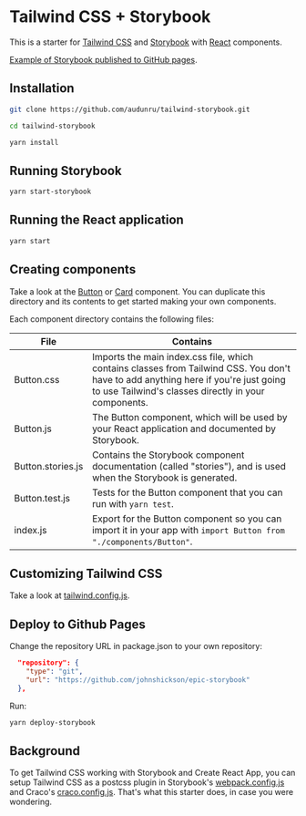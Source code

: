# Tailwind CSS + Storybook

This is a starter for [Tailwind CSS](https://tailwindcss.com/) and [Storybook](https://storybook.js.org/) with [React](https://reactjs.org/) components.

[Example of Storybook published to GitHub pages](https://audunru.github.io/tailwind-storybook/).

## Installation

```bash
git clone https://github.com/audunru/tailwind-storybook.git

cd tailwind-storybook

yarn install
```

## Running Storybook

```bash
yarn start-storybook
```

## Running the React application

```bash
yarn start
```

## Creating components

Take a look at the [Button](src/components/Button) or [Card](src/components/Card) component. You can duplicate this directory and its contents to get started making your own components.

Each component directory contains the following files:

| File              | Contains                                                                                                                                                                                   |
| ----------------- | ------------------------------------------------------------------------------------------------------------------------------------------------------------------------------------------ |
| Button.css        | Imports the main index.css file, which contains classes from Tailwind CSS. You don't have to add anything here if you're just going to use Tailwind's classes directly in your components. |
| Button.js         | The Button component, which will be used by your React application and documented by Storybook.                                                                                            |
| Button.stories.js | Contains the Storybook component documentation (called "stories"), and is used when the Storybook is generated.                                                                            |
| Button.test.js    | Tests for the Button component that you can run with `yarn test`.                                                                                                                          |
| index.js          | Export for the Button component so you can import it in your app with `import Button from "./components/Button"`.                                                                          |

## Customizing Tailwind CSS

Take a look at [tailwind.config.js](tailwind.config.js).

## Deploy to Github Pages

Change the repository URL in package.json to your own repository:

```json
  "repository": {
    "type": "git",
    "url": "https://github.com/johnshickson/epic-storybook"
  },
```

Run:

```bash
yarn deploy-storybook
```

## Background

To get Tailwind CSS working with Storybook and Create React App, you can setup Tailwind CSS as a postcss plugin in Storybook's [webpack.config.js](.storybook/webpack.config.js) and Craco's [craco.config.js](craco.config.js). That's what this starter does, in case you were wondering.
